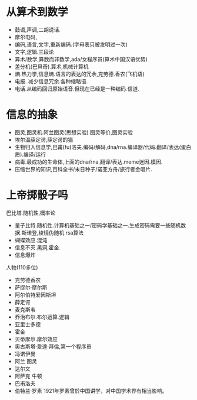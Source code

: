# 从算术到数学

* 鼓语,声调,二胡说话.
* 摩尔电码,
* 编码,语言,文字,重新编码.(字母表只被发明过一次)
* 文字,逻辑.三段论
* 算术/数学,算数而非数学,ada/女程序员(算术中国汉语优势)
* 差分机(巴貝奇).算术,机械计算机
* 熵.热力学,信息熵.语言的表达的冗余,克劳德.香农(飞机语)
* 电报. 减少信息冗余.各种缩略语.
* 电话.从编码回归原始语音.但现在已经是一种编码.信道.

# 信息的抽象

* 图灵,图灵机.阿兰图灵(思想实验).图灵等价,图灵实验
* 埃尔温薛定谔,薛定谔的猫
* 生物归入信息学,巴甫(fu)洛夫.编码/解码,dna/rna.编译器/代码.翻译/表达(蛋白质).编译/运行
* 病毒.最成功的生命体,上面的dna/rna,翻译/表达.meme迷因.模因.
* 压缩世界的知识,百科全书/末日种子/诺亚方舟/旅行者金唱片.

# 上帝掷骰子吗

巴比塔.随机性,概率论

* 量子比特.随机性.计算机基础之一/密码学基础之一.生成密码需要一些随机数据.斯诺登,棱镜伪随机 rsa算法
* 蝴蝶效应.混沌
* 信息不灭.黑洞,霍金.
* 信息爆炸

人物(110多位)
* 克劳德香农
* 萨缪尔·摩尔斯
* 阿尔伯特爱因斯坦
* 薛定谔
* 麦克斯韦
* 乔治布尔.布尔运算.逻辑
* 亚里士多德
* 霍金
* 贝蒂摩尔.摩尔效应
* 奧古斯塔·愛達·拜倫,第一个程序员
* 冯诺伊曼
* 阿兰 图灵
* 达尔文
* 阿萨克 牛顿
* 巴甫洛夫
* 伯特兰·罗素 1921年罗素曾於中国讲学，对中国学术界有相当影响。